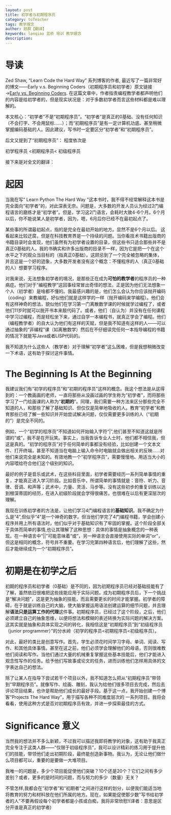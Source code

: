 ```yaml
---
layout: post
title: 初学者与初期程序员
category: toTeacher
tags: 教学理念 
author: 颜群【翻译】
keywords: lanqiao 蓝桥 培训 教学理念
description:
---
```


# 导读

Zed Shaw, “Learn Code the Hard Way” 系列博客的作者, 最近写了一篇非常好的博文——Early v.s. Beginning Coders（初期程序员和初学者）原文链接→[Early vs. Beginning Coders](https://zedshaw.com/2015/06/16/early-vs-beginning-coders/). 在这篇文章中，作者指责编程教学者都声明他们的内容是给初学者的，但是现实状况是：对于多数初学者而言这些材料都是难以理解的。

本文核心：“初学者”不是“初期程序员”。“初学者”是真正的0基础、没有任何知识（不会打字、不会用鼠标……）；而“初期程序员”是有一定计算机功底、甚至稍微掌握编码基础的人。因此建议，写书时一定要区分“初学者”和“初期程序员”。

后文又提到了“初期程序员”： 程度依次是

  初学程序员 <初期程序员< 初级程序员

接下来是对全文的翻译：

# 起因

当我在写“ Learn Python The Hard Way ”这本书时，我不得不经常解释这本书是完全面向“初学者”的，对此深表无奈。问题是，大多数的开发人员认为经过2门编程语言的磨练才是“初学者”。但是，学习这2门语言，会耗时大致4-6个月。6个月以后，你不能说某人是初学者，因为，嗯，6月后你已经不在最初起点了。

某些事的所谓最初起点，指的是完全在最初开始的地方。显然不是6个月以后。 
这看起来比较迂腐，但是在科技教育界是一个持续的问题。当你看技术书籍出版商的书籍目录时会发现，他们虽然有为初学者设置的目录，但这些书只适合那些并不是真正0基础的人。我的书确实和许多出版商的目录不一样，因为它是把一个在这个水平之下的观众当目标的（指真正0基础）。这顾忌到了一个完全被忽略的集体，并且这是一个好的迹象，大多数开发者没有这个概念：不懂程序的人（真正0基础的人）想要学习程序。

对我来说，无法想象初学者的境况，是那些正在成为**可怕的教学者**的程序员的一种病症。他们对于“编程教学”这回事经常冒出奇怪的想法，正是因为他们无法想象一个人（初学者）是啥都不懂的。我最感兴趣的是，他们怎么会认为你应该抛开编码（coding）来教编程，好似他们就是这样学的一样（抛开编码来学编程）。他们会有这样神奇的想法，貌似他们在学习第一门离散数学课的时候就学过编程了，或者他们11岁时就可以脱开书本来敲代码了。或者，他们（自认为）并没有在任何课程中学习过编程，而是轻松坐下来，通过自学一本编程书，就真正学会了编程。他们（编程教学者）的自大认为他们有这样的天赋，但是我不知道有这样的人——可以通过抽象的“非编程”课（如离散数学）然后在不仔细读完任何一本指导编程的书籍的情况下就能写Java或者LISP代码的。

我不知道为什么这些人（教学者）对于理解“初学者”这么困难，但是我想稍微改变一下术语，这有助于探讨这件事情。

# The Beginning Is At the Beginning

我建议我们有“初学的程序员”和“初期的程序员”这样的概念。我这个想法是从这得到的：一个教画画的老师，一直将那些从没画过画的学生称为“初学者”，而将那些学习了一门绘画课的人称为“**初期的**”。同理，我们需要一种方法来区分那些完全不知道的人，和那些了解了基础知识、但仅仅是简单地吸收的人。教育“初学者”和教育那些已经了解一些知识并开始尝试解决问题，仅仅需要更多训练的人（“初期的”）是完全不同的。

例如，一个“初学的程序员”不知道如何开始输入字符“|”,他们甚至不知道这就是所谓的“或”，我不是在开玩笑。事实上，当我告诉专业人士时，他们都不相信我，但这是真的。“初学的程序员”对于任何简单的事都没有经验，比如创建一个文本文件、打开终端，甚至不知道当在电脑上输入命令时电脑就会做出相关的反映……对他们来说完全是未知的。有效地教一个“初学程序员”，需要慢慢地、用适当大小的内容喂给符合他们这个级别的知识。

最好的例子是音乐或武术，在这些科目里面，初学者需要经历一系列简单事情的重复，才能真正进入学习阶段。比如音乐中，所谓简单的事情就是：音符、听力、音律、音调、和声等；武术中，力量、灵活、马步等。没有这些初步的重复训练以达到根深蒂固的经历，在进入初级阶段就会学得很痛苦，也很难在以后有更深层次的理解。

我现在训练初学者的方法是，让他们学习4门编程语言的**基础知识**。我不确定为什么是“4”,但似乎“4”是一个神奇的数字。但当他们学完了4门编程书籍，学会创建小程序并用上所有语法时，他们似乎对于基础知识有了牢固的掌握。这个阶段全部关于具体而简单的事情,也让其理解了这种思想：具体的事情是抽象概念的一种表现。在一种语言中“||”可能意味着“或”，另一种语言会直接使用实际的单词“or”，但这是相同的概念，符号并不重要。在学习完第四种语言后，他们理解了这些，然后才能继续成为一个“初期程序员”。

# 初期是在初学之后

初期的程序员和初学者（0基础）是不同的，因为初期程序员已经对基础技能有了了解，虽然依旧很难把这些技能应用于实际问题。成为初期程序员后，下一个挑战是“解决问题”，这是更为抽象的技能，而且需要更长的时间才能掌握。初学者的障碍，在于就是训练自己的大脑，使大脑掌握运用语法创建运算的细节问题，并且理解**语法只是运算工作的代理**这件事。初期程序员，已经过了这个阶段，之后，他们必须建立自己的抽象思维，以便将想法和模糊的表述转换为实际问题的解决方案。这其实就是抽象和具体实现之间的转化，我相信这是“初期程序员”到“初级程序员（junior programmer）”的分水岭（初学的程序员<初期程序员<初级程序员）。

对此，最好的类比是创意写作。首先，学生必须花时间学习字母、单词、阅读、写作、和其他具体事情。甚至在这之前，他们必须学会理解他们的母语，否则很难教他们阅读和写作。当他们通过大量的机械重复掌握这些基本技能后，他们才能进入观念性写作的任务。给予他们写故事或论文的任务，进而训练他们怎样用具体的文字表达自己的想法。
    
除了让某人在指导下尝试若干个项目以外，我不知道怎么把从“初期程序员”带领到“早期程序员”。就像写作、绘画、雕刻，我认为给他们很多项目去完成，然后去评论项目结果，也许是帮助他们成长的最好手段。基于这一点，我开始创建一个博客“Projects The Hard Way”，用于描写各种不同难度层次的 一系列项目。我将会看看，使用这种方式是否对初期程序员有效，并进一步探索最佳的方式。

# Significance  意义

当然我的想法并不多么新颖，不过我可以描述我即将教学的对象，这有助于我真正完全专注于这类人群——“仅限于初级程序员”，我可以设计精彩的练习用于提升他们的技能，带领他们走出初期阶段，最终能创造新事物。我认为，无论让他们做什么项目都可以，重要的是要做一大堆项目。

我唯一的问题是，多少个项目能促使他们突破？10个还是20个？它们之间有多少差别？或者，更多的是时间的问题，而与努力的多少（数量）无关？

不管怎样,我都会在“初学者”和“初期者”之间进行这样的划分，以便我们能适当地将教育的努力和材料放在他们所属的地方。现在，如果能促使那少数"写书给初学者的人"不要再假设每个初学者都是小孩或白痴，我将非常欣慰!(译者：意思是区分开谁是真正的初学者)

